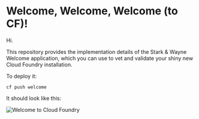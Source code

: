 Welcome, Welcome, Welcome (to CF)!
==================================

Hi.

This repository provides the implementation details of the Stark &
Wayne Welcome application, which you can use to vet and validate
your shiny new Cloud Foundry installation.

To deploy it:

    cf push welcome

It should look like this:

![Welcome to Cloud Foundry](screenshot.png)

